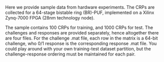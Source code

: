 Here we provide sample data from hardware experiments. The CRPs are collected for a 64-stage bistable ring (BR)-PUF, implemented on a Xilinx Zynq-7000 FPGA (28nm technology node).

The sample contains 100 CRPs for training, and 1000 CRPs for test. The challenges and responses are provided separately, hence altogether there are four files. For the challenge .mat file, each row in the matrix is a 64-bit challenge, who 0/1 response is the corresponding response .mat file. You could play around with your own training-test dataset partition, but the challenge-response ordering must be maintained for each pair. 